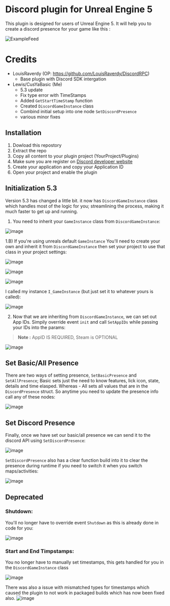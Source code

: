 # Discord plugin for Unreal Engine 5

This plugin is designed for users of Unreal Engine 5. It will help you to create a discord presence for your game like this : 

![ExampleFeed](https://user-images.githubusercontent.com/47295080/147773806-fbaae57b-51e7-400f-a1a4-88a92bd77bd4.png)

# Credits
* LouisRaverdy (OP: https://github.com/LouisRaverdy/DiscordRPC)
  * Base plugin with Discord SDK intergation  
* Lewis/CusYaBasic (Me)
  * 5.3 update
  * Fix type error with TimeStamps
  * Added ```GetStartTimeStamp``` function
  * Created ```DiscordGameInstance``` class
  * Combind initial setup into one node ```SetDiscordPresence```
  * various minor fixes

## Installation

1) Dowload this repostory
2) Extract the repo
3) Copy all content to your plugin project (YourProject/Plugins)
4) Make sure you are register on [Discord developer website](https://discord.com/developers/applications  "Discord Developer Website")
5) Create your application and copy your Application ID
6) Open your project and enable the plugin

## Initialization 5.3

Version 5.3 has changed a little bit. it now has ```DiscordGameInstance``` class which handles most of the logic for you; streamlining the process, making it much faster to get up and running.

1) You need to inherit your ```GameInstance``` class from ```DiscordGameInstance```:
   
![image](https://github.com/CusYaBasic/DiscordRPC/assets/86253238/f7d660af-3a57-4d08-978f-544fcf96c670)

1.B) If you're using unreals default ```GameInstance``` You'll need to create your own and inherit it from ```DiscordGameInstance``` then set your project to use that class in your project settings:  

![image](https://github.com/CusYaBasic/DiscordRPC/assets/86253238/ec399748-829f-43a5-9178-a8169a9eb20f)  

![image](https://github.com/CusYaBasic/DiscordRPC/assets/86253238/4b1b606b-65aa-42f1-bfe4-331b714cf6f5)  

![image](https://github.com/CusYaBasic/DiscordRPC/assets/86253238/e5a3438a-33f2-4186-aa0f-7a7cf18d57ea)  

I called my instance ```I_GameInstance``` (but just set it to whatever yours is called):  

![image](https://github.com/CusYaBasic/DiscordRPC/assets/86253238/53fb7b6c-5097-43af-92d1-5f0dd3e72382)  

2) Now that we are inheriting from ```DiscordGameInstance```, we can set out App IDs. Simpily override event ```init``` and call ```SetAppIDs``` while passing your IDs into the params:
> **Note :** AppID IS REQUIRED, Steam is OPTIONAL

![image](https://github.com/CusYaBasic/DiscordRPC/assets/86253238/bf1bee01-740f-4ca1-a002-468c765ce97e)

## Set Basic/All Presence

There are two ways of setting presence, ```SetBasicPresence``` and ```SetAllPresence```; Basic sets just the need to know features, lick icon, state, details and time elasped. Whereas - All sets all values that are in the ```DiscordPresence``` struct.
So anytime you need to update the presence info call any of these nodes:  

![image](https://github.com/CusYaBasic/DiscordRPC/assets/86253238/f45dd0d6-ec05-49a7-a2f1-4c0df676d710)  

## Set Discord Presence

Finally, once we have set our basic/all presence we can send it to the discord API using ```SetDiscordPresence```:  

![image](https://github.com/CusYaBasic/DiscordRPC/assets/86253238/6f7526fd-44e9-45a7-b0b1-bd2ed387ff78)  

```SetDiscordPresence``` also has a clear function build into it to clear the presence during runtime if you need to switch it when you switch maps/activities:  

![image](https://github.com/CusYaBasic/DiscordRPC/assets/86253238/6cecf8c2-294b-46b7-8656-7297ec35ff6e)  

## Deprecated

### Shutdown:

You'll no longer have to override event ```Shutdown``` as this is already done in code for you:  

![image](https://github.com/CusYaBasic/DiscordRPC/assets/86253238/543cfa32-c743-4d82-befa-423696cdb5c5)  

### Start and End Timpstamps:

You no longer have to manually set timestamps, this gets handled for you in the ```DiscordGameInstance``` class

![image](https://github.com/CusYaBasic/DiscordRPC/assets/86253238/8e4f7548-9187-4e7f-8943-db6138d3a32c)  

There was also a issue with mismatched types for timestamps which caused the plugin to not work in packaged builds which has now been fixed also.
![image](https://github.com/CusYaBasic/DiscordRPC/assets/86253238/bedf7510-2d9d-40d1-9307-aaf6c72c0d37)  


